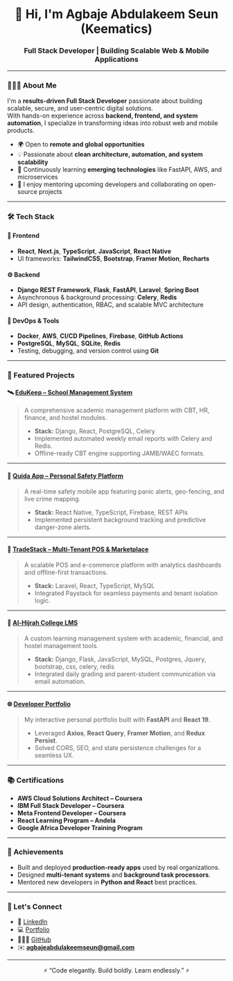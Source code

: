 <h1 align="center">👋 Hi, I'm Agbaje Abdulakeem Seun (Keematics)</h1>
<h3 align="center">Full Stack Developer | Building Scalable Web & Mobile Applications</h3>

---

### 🧑🏽‍💻 About Me
I'm a **results-driven Full Stack Developer** passionate about building scalable, secure, and user-centric digital solutions.  
With hands-on experience across **backend, frontend, and system automation**, I specialize in transforming ideas into robust web and mobile products.  

- 🌍 Open to **remote and global opportunities**
- 💡 Passionate about **clean architecture, automation, and system scalability**
- 🧠 Continuously learning **emerging technologies** like FastAPI, AWS, and microservices
- 💬 I enjoy mentoring upcoming developers and collaborating on open-source projects

---

### 🛠️ Tech Stack

#### 🚀 Frontend
- **React**, **Next.js**, **TypeScript**, **JavaScript**, **React Native**
- UI frameworks: **TailwindCSS**, **Bootstrap**, **Framer Motion**, **Recharts**

#### ⚙️ Backend
- **Django REST Framework**, **Flask**, **FastAPI**, **Laravel**, **Spring Boot**
- Asynchronous & background processing: **Celery**, **Redis**
- API design, authentication, RBAC, and scalable MVC architecture

#### 🧩 DevOps & Tools
- **Docker**, **AWS**, **CI/CD Pipelines**, **Firebase**, **GitHub Actions**
- **PostgreSQL**, **MySQL**, **SQLite**, **Redis**
- Testing, debugging, and version control using **Git**

---

### 🧠 Featured Projects

#### 🛰️ [EduKeep – School Management System](https://github.com/)
> A comprehensive academic management platform with CBT, HR, finance, and hostel modules.  
> - **Stack:** Django, React, PostgreSQL, Celery  
> - Implemented automated weekly email reports with Celery and Redis.  
> - Offline-ready CBT engine supporting JAMB/WAEC formats.

---

#### 🚨 [Quida App – Personal Safety Platform](https://github.com/)
> A real-time safety mobile app featuring panic alerts, geo-fencing, and live crime mapping.  
> - **Stack:** React Native, TypeScript, Firebase, REST APIs  
> - Implemented persistent background tracking and predictive danger-zone alerts.  

---

#### 💼 [TradeStack – Multi-Tenant POS & Marketplace](https://github.com/)
> A scalable POS and e-commerce platform with analytics dashboards and offline-first transactions.  
> - **Stack:** Laravel, React, TypeScript, MySQL  
> - Integrated Paystack for seamless payments and tenant isolation logic.  

---

#### 🏫 [Al-Hijrah College LMS](https://github.com/)
> A custom learning management system with academic, financial, and hostel management tools.  
> - **Stack:** Django, Flask, JavaScript, MySQL, Postgres, Jquery, bootstrap, css, celery, redis  
> - Integrated daily grading and parent-student communication via email automation.

---

#### 🌐 [Developer Portfolio](https://keematics.com)
> My interactive personal portfolio built with **FastAPI** and **React 19**.  
> - Leveraged **Axios**, **React Query**, **Framer Motion**, and **Redux Persist**.  
> - Solved CORS, SEO, and state persistence challenges for a seamless UX.  

---

### 📚 Certifications
- **AWS Cloud Solutions Architect – Coursera**  
- **IBM Full Stack Developer – Coursera**  
- **Meta Frontend Developer – Coursera**  
- **React Learning Program – Andela**  
- **Google Africa Developer Training Program**

---

### 🌟 Achievements
- Built and deployed **production-ready apps** used by real organizations.  
- Designed **multi-tenant systems** and **background task processors**.  
- Mentored new developers in **Python and React** best practices.  

---

### 🤝 Let's Connect
- 💼 [LinkedIn](https://linkedin.com/in/keematics)  
- 💻 [Portfolio](https://keematics.com)  
- 🧑🏽‍💻 [GitHub](https://github.com/Keematics)  
- ✉️ **agbajeabdulakeemseun@gmail.com**

---

<p align="center">⚡ “Code elegantly. Build boldly. Learn endlessly.” ⚡</p>
